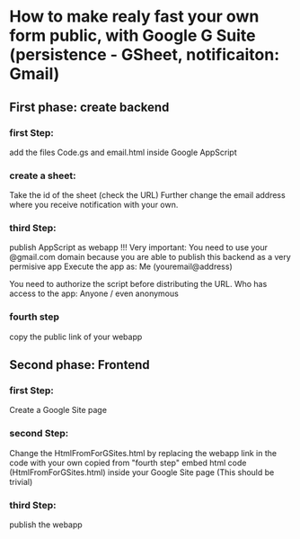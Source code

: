 # How to make realy fast your own form public, with Google G Suite (persistence - GSheet, notificaiton: Gmail)

## First phase: create backend

### first Step:
add the files Code.gs and email.html inside Google AppScript

### create a sheet:
Take the id of the sheet (check the URL)
Further change the email address where you receive notification with your own.

### third Step:
publish AppScript as webapp 
!!! Very important: You need to use your @gmail.com domain because you are able to publish this backend as a very permisive app
Execute the app as:
Me (youremail@address)

You need to authorize the script before distributing the URL.
Who has access to the app:
Anyone / even anonymous

### fourth step
copy the public link of your webapp


## Second phase: Frontend

### first Step:
Create a Google Site page

### second Step:
Change the HtmlFromForGSites.html by replacing the webapp link in the code with your own copied from "fourth step"
embed html code (HtmlFromForGSites.html) inside your Google Site page (This should be trivial)

### third Step:
publish the webapp
